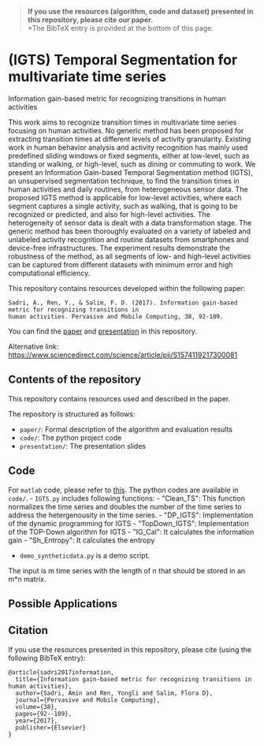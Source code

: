 > **If you use the resources (algorithm, code and dataset) presented in this repository, please cite our paper.**  
*The BibTeX entry is provided at the bottom of this page. 

# (IGTS) Temporal Segmentation for multivariate time series

Information gain-based metric for recognizing transitions in human activities

This work aims to recognize transition times in multivariate time series focusing on human activities. No generic method has been proposed for extracting transition times at different levels of activity granularity. Existing work in human behavior analysis and activity recognition has mainly used predefined sliding windows or fixed segments, either at low-level, such as standing or walking, or high-level, such as dining or commuting to work. We present an Information Gain-based Temporal Segmentation method (IGTS), an unsupervised segmentation technique, to find the transition times in human activities and daily routines, from heterogeneous sensor data. The proposed IGTS method is applicable for low-level activities, where each segment captures a single activity, such as walking, that is going to be recognized or predicted, and also for high-level activities. The heterogeneity of sensor data is dealt with a data transformation stage. The generic method has been thoroughly evaluated on a variety of labeled and unlabeled activity recognition and routine datasets from smartphones and device-free infrastructures. The experiment results demonstrate the robustness of the method, as all segments of low- and high-level activities can be captured from different datasets with minimum error and high computational efficiency.

This repository contains resources developed within the following paper:

	Sadri, A., Ren, Y., & Salim, F. D. (2017). Information gain-based metric for recognizing transitions in 
	human activities. Pervasive and Mobile Computing, 38, 92-109.
  
You can find the [paper](https://github.com/cruiseresearchgroup/IGTS-python/blob/master/paper/1-s2.0-S1574119217300081-main.pdf) and [presentation](https://github.com/cruiseresearchgroup/IGTS-python/blob/master/Presentation/IGTS-%20Presentation.pptx) in this repository. 

Alternative link: https://www.sciencedirect.com/science/article/pii/S1574119217300081

## Contents of the repository
This repository contains resources used and described in the paper.

The repository is structured as follows:
- `paper/`: Formal description of the algorithm and evaluation results
- `code/`: The python project code
- `presentation/`: The presentation slides

## Code
For `matlab` code, please refer to [this](https://github.com/cruiseresearchgroup/IGTS-matlab/blob/master/README.md). The python codes are available in `code/`. 
	- `IGTS.py` includes following functions:
		- "Clean_TS": This function normalizes the time series and doubles the number of the time series to address the hetergenousity in the time series.
		- "DP_IGTS": Implementation of the dynamic programming for IGTS
		- "TopDown_IGTS": Implementation of the TOP-Down algorithm for IGTS
		- "IG_Cal": It calculates the information gain
		- "Sh_Entropy": It calculates the entropy
  - `demo_syntheticdata.py` is a demo script. 

The input is m time series with the length of n that should be stored in an m*n matrix.

## Possible Applications

## Citation
If you use the resources presented in this repository, please cite (using the following BibTeX entry):
```
@article{sadri2017information,
  title={Information gain-based metric for recognizing transitions in human activities},
  author={Sadri, Amin and Ren, Yongli and Salim, Flora D},
  journal={Pervasive and Mobile Computing},
  volume={38},
  pages={92--109},
  year={2017},
  publisher={Elsevier}
}
```
